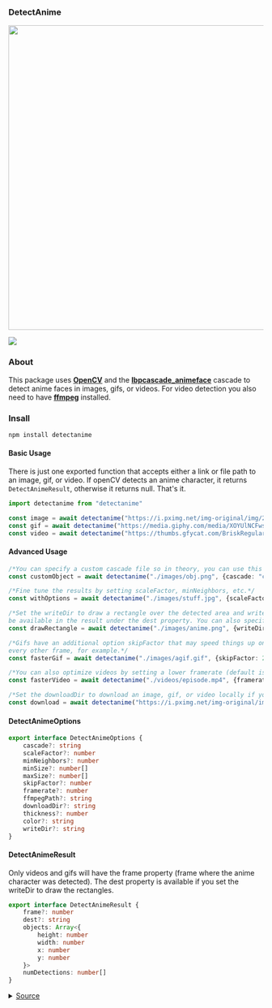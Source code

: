 ### DetectAnime
<div align="left">
  <p>
    <a href="https://tenpi.github.io/detectanime"><img src="https://raw.githubusercontent.com/Tenpi/detectanime/master/assets/detectanimelogo.png" width="600" /></a>
  </p>
  <p>
    <a href="https://nodei.co/npm/detectanime/"><img src="https://nodei.co/npm/detectanime.png" /></a>
  </p>
</div>

### About
This package uses [**OpenCV**](https://opencv.org/) and the [**lbpcascade_animeface**](https://github.com/nagadomi/lbpcascade_animeface) cascade to detect anime faces in images, gifs, or videos. For video detection you also need to have [**ffmpeg**](https://ffmpeg.org/) installed.

### Insall
```ts
npm install detectanime
```

#### Basic Usage
There is just one exported function that accepts either a link or file path to an image, gif, or video. If openCV detects an
anime character, it returns `DetectAnimeResult`, otherwise it returns null. That's it.
```ts
import detectanime from "detectanime"

const image = await detectanime("https://i.pximg.net/img-original/img/2020/12/13/00/00/01/86261493_p0.png")
const gif = await detectanime("https://media.giphy.com/media/XOYUlNCFwsivS/giphy.gif")
const video = await detectanime("https://thumbs.gfycat.com/BriskRegularAnt-mobile.mp4")
```

#### Advanced Usage
```ts
/*You can specify a custom cascade file so in theory, you can use this to detect any object.*/
const customObject = await detectanime("./images/obj.png", {cascade: "cascade.xml"})

/*Fine tune the results by setting scaleFactor, minNeighbors, etc.*/
const withOptions = await detectanime("./images/stuff.jpg", {scaleFactor: 1.1, minNeighbors: 5, minSize: [24, 24]})

/*Set the writeDir to draw a rectangle over the detected area and write the file to that directory. The destination will
be available in the result under the dest property. You can also specify the color and thickness.*/
const drawRectangle = await detectanime("./images/anime.png", {writeDir: "./images", color: "blue", thickness: 2})

/*Gifs have an additional option skipFactor that may speed things up on large files. Setting it to 2 will only extract
every other frame, for example.*/
const fasterGif = await detectanime("./images/agif.gif", {skipFactor: 2})

/*You can also optimize videos by setting a lower framerate (default is the same as original).*/
const fasterVideo = await detectanime("./videos/episode.mp4", {framerate: 24})

/*Set the downloadDir to download an image, gif, or video locally if you pass in a link.*/
const download = await detectanime("https://i.pximg.net/img-original/img/2014/04/30/02/44/47/43194202_p0.jpg", {downloadDir: "./images"})
```

#### DetectAnimeOptions
```ts
export interface DetectAnimeOptions {
    cascade?: string
    scaleFactor?: number
    minNeighbors?: number
    minSize?: number[]
    maxSize?: number[]
    skipFactor?: number
    framerate?: number
    ffmpegPath?: string
    downloadDir?: string
    thickness?: number
    color?: string
    writeDir?: string
}
```

#### DetectAnimeResult
Only videos and gifs will have the frame property (frame where the anime character was detected).
The dest property is available if you set the writeDir to draw the rectangles.
```ts
export interface DetectAnimeResult {
    frame?: number
    dest?: string
    objects: Array<{
        height: number
        width: number
        x: number
        y: number
    }>
    numDetections: number[]
}
```

<details>
<summary><a href="https://www.pixiv.net/en/artworks/67991994">Source</a></summary>
<img src="https://raw.githubusercontent.com/Tenpi/detectanime/master/assets/example.jpg" />
</details>
